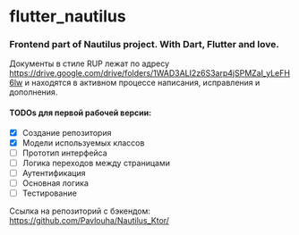 # flutter_nautilus
### Frontend part of Nautilus project. With Dart, Flutter and love.

Документы в стиле RUP лежат по адресу https://drive.google.com/drive/folders/1WAD3ALI2z6S3arp4jSPMZaI_yLeFH6lw и находятся в активном процессе написания, исправления и дополнения.

#### TODOs для первой рабочей версии:

- [x] Создание репозитория
- [x] Модели используемых классов
- [ ] Прототип интерфейса
- [ ] Логика переходов между страницами
- [ ] Аутентификация
- [ ] Основная логика
- [ ] Тестирование

Ссылка на репозиторий с бэкендом: https://github.com/Pavlouha/Nautilus_Ktor/
